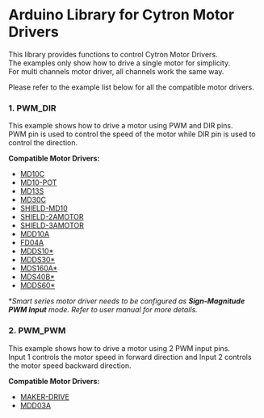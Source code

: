 # Arduino Library for Cytron Motor Drivers
This library provides functions to control Cytron Motor Drivers.<br>
The examples only show how to drive a single motor for simplicity.<br>
For multi channels motor driver, all channels work the same way.<br>

Please refer to the example list below for all the compatible motor drivers.

### 1. PWM_DIR
This example shows how to drive a motor using PWM and DIR pins.<br>
PWM pin is used to control the speed of the motor while DIR pin is used to control the direction.

**Compatible Motor Drivers:**
* [MD10C](https://www.cytron.io/p-md10c)
* [MD10-POT](https://www.cytron.io/p-md10-pot)
* [MD13S](https://www.cytron.io/p-md13s)
* [MD30C](https://www.cytron.io/p-md30c)
* [SHIELD-MD10](https://www.cytron.io/p-shield-md10)
* [SHIELD-2AMOTOR](https://www.cytron.io/p-shield-2amotor)
* [SHIELD-3AMOTOR](https://www.cytron.io/p-shield-3amotor)
* [MDD10A](https://www.cytron.io/p-mdd10a)
* [FD04A](https://www.cytron.io/p-fd04a)
* [MDDS10*](https://www.cytron.io/p-mdds10)
* [MDDS30*](https://www.cytron.io/p-mdds30)
* [MDS160A*](https://www.cytron.io/p-mds160a)
* [MDS40B*](https://www.cytron.io/p-mds40b)
* [MDDS60*](https://www.cytron.io/p-mdds60)

**Smart series motor driver needs to be configured as **Sign-Magnitude PWM Input** mode. Refer to user manual for more details.*


### 2. PWM_PWM
This example shows how to drive a motor using 2 PWM input pins.<br>
Input 1 controls the motor speed in forward direction and Input 2 controls the motor speed backward direction.

**Compatible Motor Drivers:**
* [MAKER-DRIVE](https://www.cytron.io/p-maker-drive)
* [MDD03A](https://www.cytron.io/p-mdd03a)

